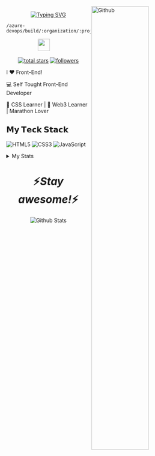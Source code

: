 <!-- Any image aligned to the right. Beware the width -->
<img width="55%" align="right" alt="Github" src="https://raw.githubusercontent.com/onimur/.github/master/.resources/git-header.svg" />

<!--Animated Text-->
<p align="center">
<a href="https://git.io/typing-svg"><img src="https://readme-typing-svg.demolab.com?font=Fira+Code&weight=100&size=25&duration=5035&pause=1000&color=723FF7&center=true&vCenter=true&multiline=true&width=435&height=71&lines=Hello%2C+I'm+Lithap;Web+developer+and+designer" alt="Typing SVG" /></a>

  	/azure-devops/build/:organization/:projectId/:definitionId

<!-- Social icons section -->
<p align="center">
  <a href="https://discord.gg/invite" alt="Discord" title="Lithap's Server"><img width="32px" src="https://i.imgur.com/OViZO8J.png"/></a>
  &#8287;&#8287;&#8287;&#8287;&#8287;
</p>

<!--Tabs Followers n Stars-->
<p align="center">
  <a href="https://github.com/Lithap?tab=repositories&sort=stargazers">
    <img alt="total stars" title="Total stars on GitHub" src="https://custom-icon-badges.demolab.com/github/stars/Lithap?color=55960c&style=for-the-badge&labelColor=488207&logo=star"/></a>
  <a href="https://github.com/Lithap?tab=followers">
    <img alt="followers" title="Follow me on Github" src="https://custom-icon-badges.demolab.com/github/followers/Lithap?color=236ad3&labelColor=1155ba&style=for-the-badge&logo=person-add&label=Follow&logoColor=white"/></a>
  
  I ❤️ Front-End!

:computer: Self Tought Front-End Developer

🖖 CSS Learner | 🔐 Web3 Learner | Marathon Lover
  

 ## 𝗠𝘆 𝗧𝗲𝗰𝗸 𝗦𝘁𝗮𝗰𝗸

![HTML5](https://img.shields.io/badge/-HTML5-%23E44D27?style=flat-square&logo=html5&logoColor=ffffff)
![CSS3](https://img.shields.io/badge/-CSS3-%231572B6?style=flat-square&logo=css3)
![JavaScript](https://img.shields.io/badge/-JavaScript-%23F7DF1C?style=flat-square&logo=javascript&logoColor=000000&labelColor=%23F7DF1C&color=%23FFCE5A)
  
<details><summary>My Stats</summary>
  
| Github Stats | Top Languages |
| --- | --- |
| ![Lithap's github stats](https://github-readme-stats.vercel.app/api?username=Lithap&show_icons=true&title_color=f6c32c&icon_color=f6c32c&text_color=9f9f9f&bg_color=151515&count_private=true) | ![Lithap's top languages](https://github-readme-stats.vercel.app/api/top-langs/?username=Lithap&show_icons=true&title_color=f6c32c&icon_color=f6c32c&text_color=9f9f9f&bg_color=151515&count_private=true&layout=compact) |
</details>

  <h1 align='center'>⚡️<i>Stay awesome!</i>⚡️</h1>

<p align="center">
        <img src="https://raw.githubusercontent.com/mayhemantt/mayhemantt/Update/svg/Bottom.svg" alt="Github Stats" />
</p>

